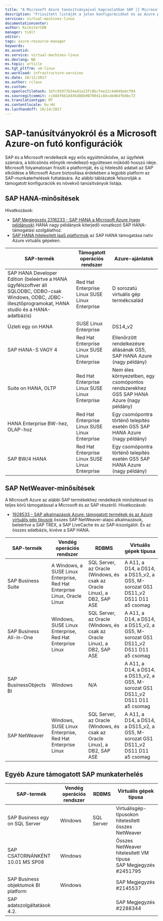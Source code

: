 ```yaml
---
title: "A Microsoft Azure tanúsítványaival kapcsolatban SAP |} Microsoft Docs"
description: "Frissített listáját a jelen konfigurációkat és az Azure platformon az SAP minősítései közül."
services: virtual-machines-linux
documentationcenter: 
author: RicksterCDN
manager: timlt
editor: 
tags: azure-resource-manager
keywords: 
ms.assetid: 
ms.service: virtual-machines-linux
ms.devlang: NA
ms.topic: article
ms.tgt_pltfrm: vm-linux
ms.workload: infrastructure-services
ms.date: 10/12/2017
ms.author: rclaus
ms.custom: 
ms.openlocfilehash: 1bfc95977634a41a23fc8bcfee22c44849a9cf04
ms.sourcegitcommit: ccb84f6b1d445d88b9870041c84cebd64fbdbc72
ms.translationtype: MT
ms.contentlocale: hu-HU
ms.lasthandoff: 10/14/2017
---
```

# <a name="sap-certifications-and-configurations-running-on-microsoft-azure"></a>SAP-tanúsítványokról és a Microsoft Azure-on futó konfigurációk

SAP és a Microsoft rendelkezik egy erős együttműködve, az ügyfelek számára, a kölcsönös előnyök rendelkező együttesen működő hosszú ideje. Microsoft folyamatosan frissíti a platformját, és új hitelesítő adatait az SAP elküldése a Microsoft Azure biztosítása érdekében a legjobb platform az SAP-munkaterhelések futtatására. Az alábbi táblázatok felsorolják a támogatott konfigurációk és növekvő tanúsítványok listája. 

## <a name="sap-hana-certifications"></a>SAP HANA-minősítések
Hivatkozások:

- [SAP Megjegyzés 2316233 - SAP HANA a Microsoft Azure (nagy példányok)](https://launchpad.support.sap.com/#/notes/2316233) HANA nagy példányok kiterjedő vonatkozó SAP HANA-támogatási szolgálathoz.
- [SAP HANA hitelesített IaaS platformok](https://www.sap.com/dmc/exp/2014-09-02-hana-hardware/enEN/iaas.html#categories=Amazon%20Web%20Services%2CMicrosoft%20Azure) az SAP HANA támogatása natív Azure virtuális gépeken.

| SAP-termék | Támogatott operációs rendszer | Azure-ajánlatok |
| --- | --- | --- |
| SAP HANA Developer Edition (beleértve a HANA ügyfélszoftver áll SQLODBC, ODBO-csak Windows, ODBC, JDBC-illesztőprogramokat, HANA studio és a HANA-adatbázis) | Red Hat Enterprise Linux SUSE Linux Enterprise | D sorozatú virtuális gép termékcsalád |
| Üzleti egy on HANA | SUSE Linux Enterprise | DS14_v2 |
| SAP HANA-S VAGY 4 |Red Hat Enterprise Linux SUSE Linux Enterprise | Ellenőrzött rendelkezésre állásának GS5, SAP HANA Azure (nagy példány) |
| Suite on HANA, OLTP | Red Hat Enterprise Linux SUSE Linux Enterprise | Nem éles környezetben, egy csomópontos rendszerekhez GS5 SAP HANA Azure (nagy példány) |
| HANA Enterprise BW-hez, OLAP-hoz | Red Hat Enterprise Linux SUSE Linux Enterprise | Egy csomópontra történő telepítés esetén GS5 SAP HANA Azure (nagy példány) |
| SAP BW/4 HANA | Red Hat Enterprise Linux SUSE Linux Enterprise | Egy csomópontra történő telepítés esetén GS5 SAP HANA Azure (nagy példány) |

## <a name="sap-netweaver-certifications"></a>SAP NetWeaver-minősítések
A Microsoft Azure az alábbi SAP termékekhez rendelkezik minősítéssel és teljes körű támogatással a Microsoft és az SAP részéről.
Hivatkozások:

- [1928533 - SAP alkalmazások Azure: támogatott termékek és az Azure virtuális gép típusok](https://launchpad.support.sap.com/#/notes/1928533) összes SAP NetWeaver-alapú alkalmazások, beleértve a SAP TREX, a SAP LiveCache és az SAP-kiszolgálót. És az összes adatbázis, kivéve a SAP HANA.


| SAP-termék | Vendég operációs rendszer | RDBMS | Virtuális gépek típusa |
| --- | --- | --- | --- |
| SAP Business Suite |A Windows, a SUSE Linux Enterprise, Red Hat Enterprise Linux, Oracle Linux |SQL Server, az Oracle (Windows, és csak az Oracle Linux), a DB2, SAP ASE |A A11, a D14, a DS14, a DS15_v2, a GS5, M-sorozat GS1 DS11_v2 DS11 D11 a5 csomag |
| SAP Business All-in-One |Windows, SUSE Linux Enterprise, Red Hat Enterprise Linux |SQL Server, az Oracle (Windows, és csak az Oracle Linux), a DB2, SAP ASE |A A11, a D14, a DS14, a DS15_v2, a GS5, M-sorozat GS1 DS11_v2 DS11 D11 a5 csomag |
| SAP BusinessObjects BI |Windows |N/A |A A11, a D14, a DS14, a DS15_v2, a GS5, M-sorozat GS1 DS11_v2 DS11 D11 a5 csomag |
| SAP NetWeaver |Windows, SUSE Linux Enterprise, Red Hat Enterprise Linux |SQL Server, az Oracle (Windows, és csak az Oracle Linux), a DB2, SAP ASE |A A11, a D14, a DS14, a DS15_v2, a GS5, M-sorozat GS1 DS11_v2 DS11 D11 a5 csomag |

## <a name="other-sap-workload-supported-on-azure"></a>Egyéb Azure támogatott SAP munkaterhelés

| SAP-termék | Vendég operációs rendszer | RDBMS | Virtuális gépek típusa |
| --- | --- | --- | --- |
| SAP Business egy on SQL Server | Windows  | SQL Server | Virtuálisgép-típusokon hitelesített összes NetWeaver |
| SAP CSATORNÁNKÉNT 10.01 MS SP08 | Windows | | Összes NetWeaver hitelesített VM típusa<br /> SAP Megjegyzés #2451795 |
| SAP Business objektumok BI platform | Windows | | SAP Megjegyzés #2145537 |
| SAP adatszolgáltatások 4.2. | | | SAP Megjegyzés #2288344 |
